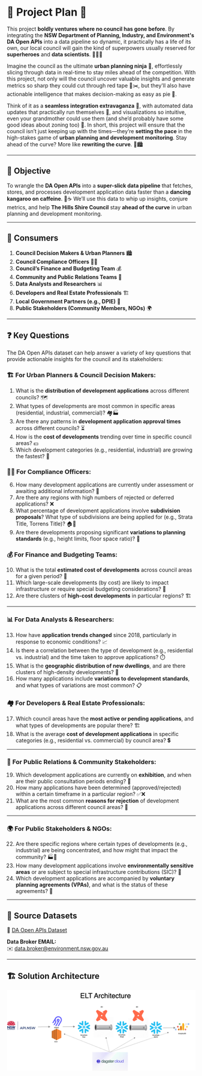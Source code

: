 # 🌟 **Project Plan** 🌟

This project **boldly ventures where no council has gone before**. By integrating the **NSW Department of Planning, Industry, and Environment's DA Open APIs** into a data pipeline so dynamic, it practically has a life of its own, our local council will gain the kind of superpowers usually reserved for **superheroes** and **data scientists**. 🦸‍♂️💥

Imagine the council as the ultimate **urban planning ninja** 🥷, effortlessly slicing through data in real-time to stay miles ahead of the competition. With this project, not only will the council uncover valuable insights and generate metrics so sharp they could cut through red tape 🎯✂️, but they'll also have actionable intelligence that makes decision-making as easy as pie 🥧.

Think of it as a **seamless integration extravaganza** 🎉, with automated data updates that practically run themselves 🤖, and visualizations so intuitive, even your grandmother could use them (and she’d probably have some good ideas about zoning too) 👵. In short, this project will ensure that the council isn’t just keeping up with the times—they’re **setting the pace** in the high-stakes game of **urban planning and development monitoring**. Stay ahead of the curve? More like **rewriting the curve**. 🔄🏙️

---

## 🎯 **Objective**

To wrangle the **DA Open APIs** into a **super-slick data pipeline** that fetches, stores, and processes development application data faster than a **dancing kangaroo on caffeine**. 🦘☕ We’ll use this data to whip up insights, conjure metrics, and help **The Hills Shire Council** stay **ahead of the curve** in urban planning and development monitoring.

---

## 👥 **Consumers**

1. **Council Decision Makers & Urban Planners** 🏙️
2. **Council Compliance Officers** 👮‍♂️
3. **Council’s Finance and Budgeting Team** 💰
4. **Community and Public Relations Teams** 📣
5. **Data Analysts and Researchers** 📊
6. **Developers and Real Estate Professionals** 🏗️
7. **Local Government Partners (e.g., DPIE)** 🤝
8. **Public Stakeholders (Community Members, NGOs)** 🌍

---

## ❓ **Key Questions**

The DA Open APIs dataset can help answer a variety of key questions that provide actionable insights for the council and its stakeholders:

### 🏗️ **For Urban Planners & Council Decision Makers:**

1. What is the **distribution of development applications** across different councils? 🗺️
2. What types of developments are most common in specific areas (residential, industrial, commercial)? 🏘️🏭
3. Are there any patterns in **development application approval times** across different councils? ⏳
4. How is the **cost of developments** trending over time in specific council areas? 💵
5. Which development categories (e.g., residential, industrial) are growing the fastest? 🚀

### 👮‍♂️ **For Compliance Officers:**

6. How many development applications are currently under assessment or awaiting additional information? 📄
7. Are there any regions with high numbers of rejected or deferred applications? ❌
8. What percentage of development applications involve **subdivision proposals**? What type of subdivisions are being applied for (e.g., Strata Title, Torrens Title)? 🏠🏡
9. Are there developments proposing significant **variations to planning standards** (e.g., height limits, floor space ratio)? 📐

### 💰 **For Finance and Budgeting Teams:**

10. What is the total **estimated cost of developments** across council areas for a given period? 💸
11. Which large-scale developments (by cost) are likely to impact infrastructure or require special budgeting considerations? 🚧
12. Are there clusters of **high-cost developments** in particular regions? 🏗️

---

### 📊 **For Data Analysts & Researchers:**

13. How have **application trends changed** since 2018, particularly in response to economic conditions? 📈
14. Is there a correlation between the type of development (e.g., residential vs. industrial) and the time taken to approve applications? ⏱️
15. What is the **geographic distribution of new dwellings**, and are there clusters of high-density developments? 🏢
16. How many applications include **variations to development standards**, and what types of variations are most common? 📋

### 🏘️ **For Developers & Real Estate Professionals:**

17. Which council areas have the **most active or pending applications**, and what types of developments are popular there? 🏗️
18. What is the average **cost of development applications** in specific categories (e.g., residential vs. commercial) by council area? 💲

---

### 📢 **For Public Relations & Community Stakeholders:**

19. Which development applications are currently on **exhibition**, and when are their public consultation periods ending? 📅
20. How many applications have been determined (approved/rejected) within a certain timeframe in a particular region? ✅❌
21. What are the most common **reasons for rejection** of development applications across different council areas? 🤔

---

### 🌍 **For Public Stakeholders & NGOs:**

22. Are there specific regions where certain types of developments (e.g., industrial) are being concentrated, and how might that impact the community? 🏭🏡
23. How many development applications involve **environmentally sensitive areas** or are subject to special infrastructure contributions (SIC)? 🌱
24. Which development applications are accompanied by **voluntary planning agreements (VPAs)**, and what is the status of these agreements? 📜

---

## 📁 **Source Datasets**

🔗 [DA Open APIs Dataset](https://www.planningportal.nsw.gov.au/opendata/dataset/online-da-data-api)

**Data Broker EMAIL:**  
✉️ [data.broker@environment.nsw.gov.au](mailto:data.broker@environment.nsw.gov.au)

---

## 🏗️ **Solution Architecture**

![ELT Architecture](docs/elt.drawio.png)
